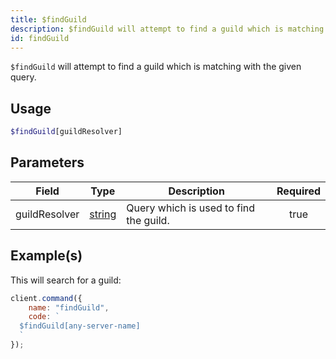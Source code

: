 ```yaml
---
title: $findGuild
description: $findGuild will attempt to find a guild which is matching with the given query.
id: findGuild
---
```


`$findGuild` will attempt to find a guild which is matching with the given query.

## Usage

```php
$findGuild[guildResolver]
```

## Parameters

| Field         | Type                                                                                              | Description                            | Required |
| ------------- | ------------------------------------------------------------------------------------------------- | -------------------------------------- | :------: |
| guildResolver | [string](https://developer.mozilla.org/en-US/docs/Web/JavaScript/Reference/Global_Objects/String) | Query which is used to find the guild. |   true   |

## Example(s)

This will search for a guild:

```javascript
client.command({
    name: "findGuild",
    code: `
  $findGuild[any-server-name]
  `
});
```
